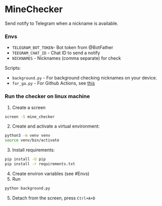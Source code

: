 # MineChecker

Send notify to Telegram when a nickname is available.

### Envs
- `TELEGRAM_BOT_TOKEN`- Bot token from @BotFather
- `TEEGRAM_CHAT_ID` - Chat ID to send a notify
- `NICKNAMES` - Nicknames (comma separate) for check

Scripts:
- `background.py` - For background checking nicknames on your device.
- `for_ga.py` - For Github Actions, see [this](.github/workflows/checker.yml)

### Run the checker on linux machine
1. Create a screen
```bash
screen -S mine_checker
```
2. Create and activate a virtual environment:
```bash
python3 -m venv venv
source venv/bin/activate
```
3. Install requirements:
```bash
pip install -U pip
pip install -r requirements.txt
```
4. Create environ variables (see #Envs)
4. Run
```bash
python background.py
```
5. Detach from the screen, press `Ctrl+A+D`
